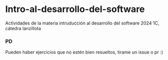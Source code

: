 # Intro-al-desarrollo-del-software
Actividades de la materia intruducción al desarrollo del software 2024 1C, cátedra lanzillota

### PD
Pueden haber ejercicios que no estén bien resueltos, tirame un issue o pr :)
